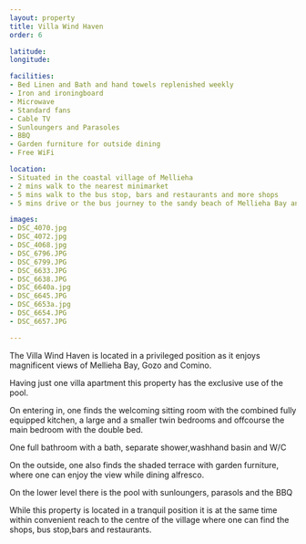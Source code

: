 ```yaml
---
layout: property
title: Villa Wind Haven
order: 6

latitude: 
longitude: 

facilities:
- Bed Linen and Bath and hand towels replenished weekly
- Iron and ironingboard
- Microwave
- Standard fans
- Cable TV
- Sunloungers and Parasoles
- BBQ
- Garden furniture for outside dining
- Free WiFi

location:
- Situated in the coastal village of Mellieha
- 2 mins walk to the nearest minimarket
- 5 mins walk to the bus stop, bars and restaurants and more shops
- 5 mins drive or the bus journey to the sandy beach of Mellieha Bay and other close sandy beaches

images:
- DSC_4070.jpg
- DSC_4072.jpg
- DSC_4068.jpg
- DSC_6796.JPG
- DSC_6799.JPG
- DSC_6633.JPG
- DSC_6638.JPG
- DSC_6640a.jpg
- DSC_6645.JPG
- DSC_6653a.jpg
- DSC_6654.JPG
- DSC_6657.JPG

---
```


The Villa Wind Haven is located in a privileged position as it enjoys magnificent views of Mellieha Bay, Gozo and Comino.

Having just one villa apartment this property has the exclusive use of the pool.

On entering in, one finds the welcoming sitting room with the combined fully equipped kitchen, a large and a smaller twin bedrooms and offcourse the main bedroom with the double bed.

One full bathroom with a bath, separate shower,washhand  basin and W/C

On the outside, one also finds the shaded terrace with garden furniture, where one can enjoy the view while dining alfresco.

On the lower  level there is the pool with sunloungers, parasols and the BBQ

While this property is located in a tranquil position it is at the same time within convenient reach to the centre of the village where one can find the shops, bus stop,bars and restaurants.